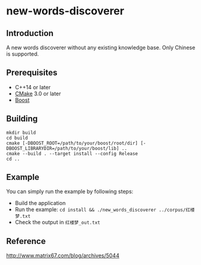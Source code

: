 # new-words-discoverer
## Introduction
A new words discoverer without any existing knowledge base. Only Chinese is supported.

## Prerequisites
- C++14 or later
- [CMake](https://cmake.org/) 3.0 or later
- [Boost](https://www.boost.org/)

## Building
```shell
mkdir build
cd build
cmake [-DBOOST_ROOT=/path/to/your/boost/root/dir] [-DBOOST_LIBRARYDIR=/path/to/your/boost/lib] ..
cmake --build . --target install --config Release
cd ..
```

## Example
You can simply run the example by following steps:
- Build the application
- Run the example: `cd install && ./new_words_discoverer ../corpus/红楼梦.txt`
- Check the output in `红楼梦_out.txt`
## Reference
http://www.matrix67.com/blog/archives/5044

